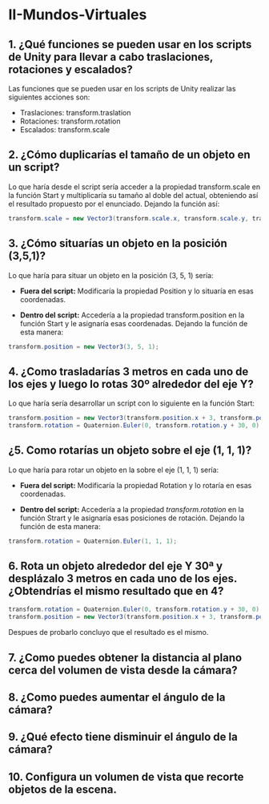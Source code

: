 # II-Mundos-Virtuales

## 1. ¿Qué funciones se pueden usar en los scripts de Unity para llevar a cabo traslaciones, rotaciones y escalados? 

Las funciones que se pueden usar en los scripts de Unity realizar las siguientes acciones son: 

* Traslaciones: transform.traslation
* Rotaciones: transform.rotation 
* Escalados: transform.scale

## 2. ¿Cómo duplicarías el tamaño de un objeto en un script?

Lo que haría desde el script sería acceder a la propiedad transform.scale en la función Start y multiplicaría su tamaño al doble del actual, obteniendo así el resultado propuesto por el enunciado. Dejando la función así: 

```c#
transform.scale = new Vector3(transform.scale.x, transform.scale.y, transform.scale.z) * 2;
```

## 3. ¿Cómo situarías un objeto en la posición (3,5,1)?

Lo que haría para situar un objeto en la posición (3, 5, 1) sería:

* **Fuera del script:** Modificaría la propiedad Position y lo situaría en esas coordenadas.

* **Dentro del script:** Accedería a la propiedad transform.position en la función Start y le asignaría esas coordenadas. Dejando la función de esta manera:

```c#
transform.position = new Vector3(3, 5, 1);
```

## 4. ¿Como trasladarías 3 metros en cada uno de los ejes y luego lo rotas 30º alrededor del eje Y?

Lo que haría sería desarrollar un script con lo siguiente en la función Start: 

```c#
transform.position = new Vector3(transform.position.x + 3, transform.position.y + 3, transform.position.z + 3); 
transform.rotation = Quaternion.Euler(0, transform.rotation.y + 30, 0);
```

## ¿5. Como rotarías un objeto sobre el eje (1, 1, 1)?

Lo que haría para rotar un objeto en la sobre el eje (1, 1, 1) sería: 

* **Fuera del script:** Modificaría la propiedad Rotation y lo rotaría en esas coordenadas.

* **Dentro del script:** Accedería a la propiedad *transform.rotation* en la función Strart y le asignaría esas posiciones de rotación. Dejando la función de esta manera: 

```c#
transform.rotation = Quaternion.Euler(1, 1, 1);
```

## 6. Rota un objeto alrededor del eje Y 30ª y desplázalo 3 metros en cada uno de los ejes. ¿Obtendrías el mismo resultado que en 4?

```c#
transform.rotation = Quaternion.Euler(0, transform.rotation.y + 30, 0);
transform.position = new Vector3(transform.position.x + 3, transform.position.y + 3, transform.position.z + 3); 
```

Despues de probarlo concluyo que el resultado es el mismo.

## 7. ¿Como puedes obtener la distancia al plano cerca del volumen de vista desde la cámara?

## 8. ¿Como puedes aumentar el ángulo de la cámara?

## 9. ¿Qué efecto tiene disminuir el ángulo de la cámara?

## 10. Configura un volumen de vista que recorte objetos de la escena.